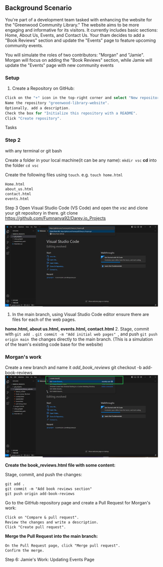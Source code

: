 ## Background Scenario

You're part of a development team tasked with enhancing the website for the "Greenwood Community Library." The website aims to be more engaging and informative for its visitors. It currently includes basic sections: Home, About Us, Events, and Contact Us. Your tham decides to add a "Book Reviews" section and update the "Events" page to feature upcoming community events.

You will simulate the roles of two contributors: "Morgan" and "Jamie". Morgan will focus on adding the "Book Reviews" section, while Jamie will update the "Events" page with new community events

### Setup

1. Create a Repository on GitHub:

``` Go to GitHub and log into your account.
Click on the "+" icon in the top-right corner and select "New repository".
Name the repository "greenwood-library-website".
Optionally, add a description.
Check the box for "Initialize this repository with a README".
Click "Create repository".
```

Tasks
### Step 2
with any terminal or git bash

Create a folder in your local machine(it can be any name): `mkdir vsc`
**cd** into the folder `cd vsc`

Create the following files using `touch`. e.g. `touch home.html`
```
Home.html
about_us.html
contact.html 
events.html
```

Step 3
Open Visual Studio Code (VS Code) and open the *vsc* and clone your git repository in there.
git clone https://github.com/Fumnanya92/Darey.io_Projects

![screenshot of cloneing repository](image/cloning.png)

1. In the main branch, using Visual Studio Code editor ensure there are files for each of the web pages.

**home.html,
about us.html,
events.html,
contact.html**
2. Stage, commit with `git add .` `git commit -m "Add initial web pages" `, and push `git push origin main
`the changes directly to the main branch. (This is a simulation of the team's existing code base for the website)

### Morgan's work
Create a new branch and name it *add_book_reviews* 
git checkout -b add-book-reviews
![screenshot of creating new branch](image/Creating_branch.png)

**Create the book_reviews.html file with some content:**

Stage, commit, and push the changes:
```
git add .
git commit -m "Add book reviews section"
git push origin add-book-reviews
```
Go to the GitHub repository page and create a Pull Request for Morgan's work:
```
Click on "Compare & pull request".
Review the changes and write a description.
Click "Create pull request".
```
**Merge the Pull Request into the main branch:**
```
On the Pull Request page, click "Merge pull request".
Confirm the merge.
```
Step 6: Jamie's Work: Updating Events Page
